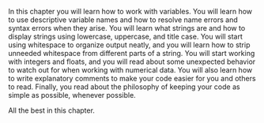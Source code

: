 
In this chapter you will learn how to work with variables. You will learn how to use
descriptive variable names and how to resolve name errors and syntax errors when they arise.
You will learn what strings are and how to display strings using lowercase, uppercase, and
title case. You will start using whitespace to organize output neatly, and you will learn how to
strip unneeded whitespace from different parts of a string. You will start working with integers
and floats, and you will read about some unexpected behavior to watch out for when working with
numerical data. You will also learn how to write explanatory comments to make your code easier for
you and others to read. Finally, you read about the philosophy of keeping your code as
simple as possible, whenever possible.

All the best in this chapter.

